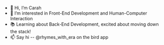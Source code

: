 - 👋 Hi, I’m Carah
- 👀 I’m interested in Front-End Development and Human-Computer Interaction
- 📚 Learning about Back-End Development, excited about moving down the stack!
- 📫 Say hi -- @rhymes_with_era on the bird app

<!---
20ghrrdll/20ghrrdll is a ✨ special ✨ repository because its `README.md` (this file) appears on your GitHub profile.
You can click the Preview link to take a look at your changes.
--->
